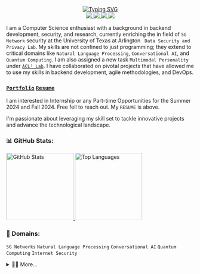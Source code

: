<p align="center">
<a href="https://github.com/abhisekjha">
    <img src="https://readme-typing-svg.demolab.com?font=Georgia&size=20&duration=2000&pause=100&multiline=true&color=000000&width=900&height=200&lines=👋+Hello+World,+I'm+Abhisek+Kumar+Jha;Researcher+%7C+Undergraduate+Student;Exploring+Internet+Security+%7C+5G+%7C+NLP;Conversational+AI+%7C+Quantum+Computing;Currently+Creating+Lila;" alt="Typing SVG" />
</a>
<br/>

<a href="https://www.abhisekjha.com.np">
    <img src="https://img.shields.io/badge/Website-abhisekjha.com.np-red?style=flat-square">
</a>
<a href="https://drive.google.com/file/d/1L7UM-z5xRRSd6ie7xSVDUukModBxB13Q/view">
    <img src="https://img.shields.io/badge/PDF-CV-red?style=flat-square&logo=googledrive">
</a>
<a href="https://www.linkedin.com/in/abhisekkumarjha/">
    <img src="https://img.shields.io/badge/-Linkedin-blue?style=flat-square&logo=linkedin">
</a>
<a href="mailto:abhisekjha202094@gmail.com">
    <img src="https://img.shields.io/badge/-Email-red?style=flat-square&logo=gmail&logoColor=white">
</a>
<br/>

I am a Computer Science enthusiast with a background in backend development, security, and research, currently enriching the in field of `5G Network` security at the University of Texas at Arlington ` Data Security and Privacy Lab`. My skills are not confined to just programming; they extend to critical domains like `Natural Language Processing`, `Conversational AI`, and `Quantum Computing`. I am also assigned a new task `Multimodal Personality` under [`ACL² Lab`](https://acl-group.github.io/). I have collaborated on pivotal projects that have allowed me to use my skills in backend development, agile methodologies, and DevOps. 

### [`Portfolio`](https://www.abhisekjha.com.np/) [`Resume`](https://drive.google.com/file/d/1L7UM-z5xRRSd6ie7xSVDUukModBxB13Q/view) 

I am interested in Internship or any Part-time Opportunities for the Summer 2024 and Fall 2024. Free fell to reach out. My `RESUME` is above.

I'm passionate about leveraging my skill set to tackle innovative projects and advance the technological landscape.

### 📊 GitHub Stats:

<p>
    <a href="https://github.com/abhisekjha">
    <img src="https://github-readme-stats-alpha.vercel.app/api?username=abhisekjha&show_icons=true&theme=light"alt="GitHub Stats" height="180em"/>
</a>
  <img src="https://github-readme-stats.vercel.app/api/top-langs/?username=abhisekjha&theme=light" alt="Top Languages" height="180em"/>
</p>

### 💼 Domains:
`5G Networks` `Natural Language Processing` `Conversational AI` `Quantum Computing` `Internet Security` 

<details>
<summary>👨‍🚀  More...</summary>
       
![Visitor Count](https://komarev.com/ghpvc/?username=abhisekjha&color=blue)

### 💻 Programming Languages:
<p>
  <img src="https://upload.wikimedia.org/wikipedia/en/3/30/Java_programming_language_logo.svg" alt="Java" width="30" height="30"/>
  <img src="https://simpleicons.org/icons/python.svg" alt="Python" width="30" height="30"/>
  <img src="https://simpleicons.org/icons/cplusplus.svg" alt="C++" width="30" height="30"/>
  <img src="https://simpleicons.org/icons/csharp.svg" alt="C#" width="30" height="30"/>
  <img src="https://simpleicons.org/icons/php.svg" alt="PHP" width="30" height="30"/>
</p>

### 🌐 Web Development:
<p>
  <img src="https://simpleicons.org/icons/html5.svg" alt="HTML5" width="30" height="30"/>
  <img src="https://simpleicons.org/icons/css3.svg" alt="CSS3" width="30" height="30"/>
  <img src="https://simpleicons.org/icons/javascript.svg" alt="JavaScript" width="30" height="30"/>
</p>

### 🗄️ Databases:
<p>
  <img src="https://simpleicons.org/icons/mongodb.svg" alt="MongoDB" width="30" height="30"/>
  <img src="https://simpleicons.org/icons/mysql.svg" alt="MySQL" width="30" height="30"/>
</p>

### 🛠️ Infrastructure/Automation Tools:
<p>
  <img src="https://simpleicons.org/icons/googlecloud.svg" alt="Google Cloud" width="30" height="30"/>
  <img src="https://simpleicons.org/icons/github.svg" alt="GitHub" width="30" height="30"/>
  <img src="https://simpleicons.org/icons/jenkins.svg" alt="Jenkins" width="30" height="30"/>
</p>

<img src="https://github-readme-streak-stats.herokuapp.com/?user=abhisekjha&theme=dark" alt="GitHub Streak Stats" height="180em"/>
  <a href="https://github.com/abhisekjha">
    <img height="180em" src="https://github-profile-trophy.vercel.app/?username=abhisekjha&theme=dark" alt="Abhisek's GitHub Trophies" />
  </a>
</p>

</details>
